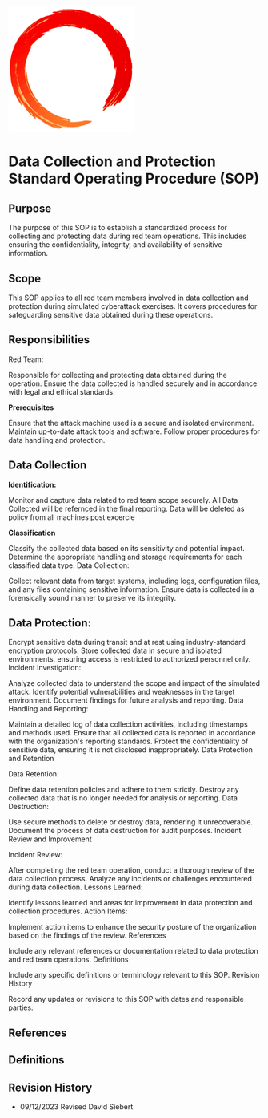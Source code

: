 <img src="./assets/ring.png" width="250">

# Data Collection and Protection Standard Operating Procedure (SOP) 

## Purpose

The purpose of this SOP is to establish a standardized process for collecting and protecting data during red team operations. This includes ensuring the confidentiality, integrity, and availability of sensitive information.

## Scope

This SOP applies to all red team members involved in data collection and protection during simulated cyberattack exercises. It covers procedures for safeguarding sensitive data obtained during these operations.

## Responsibilities
Red Team:

Responsible for collecting and protecting data obtained during the operation.
Ensure the data collected is handled securely and in accordance with legal and ethical standards.

**Prerequisites**

Ensure that the attack machine used is a secure and isolated environment.
Maintain up-to-date attack tools and software.
Follow proper procedures for data handling and protection.

## Data Collection

**Identification:**

Monitor and capture data related to red team scope securely. All Data Collected will be refernced in the final reporting. Data will be deleted as policy from all machines post excercie 

**Classification**

Classify the collected data based on its sensitivity and potential impact.
Determine the appropriate handling and storage requirements for each classified data type.
Data Collection:

Collect relevant data from target systems, including logs, configuration files, and any files containing sensitive information.
Ensure data is collected in a forensically sound manner to preserve its integrity.

## Data Protection:

Encrypt sensitive data during transit and at rest using industry-standard encryption protocols.
Store collected data in secure and isolated environments, ensuring access is restricted to authorized personnel only.
Incident Investigation:

Analyze collected data to understand the scope and impact of the simulated attack.
Identify potential vulnerabilities and weaknesses in the target environment.
Document findings for future analysis and reporting.
Data Handling and Reporting:

Maintain a detailed log of data collection activities, including timestamps and methods used.
Ensure that all collected data is reported in accordance with the organization's reporting standards.
Protect the confidentiality of sensitive data, ensuring it is not disclosed inappropriately.
Data Protection and Retention

Data Retention:

Define data retention policies and adhere to them strictly.
Destroy any collected data that is no longer needed for analysis or reporting.
Data Destruction:

Use secure methods to delete or destroy data, rendering it unrecoverable.
Document the process of data destruction for audit purposes.
Incident Review and Improvement

Incident Review:

After completing the red team operation, conduct a thorough review of the data collection process.
Analyze any incidents or challenges encountered during data collection.
Lessons Learned:

Identify lessons learned and areas for improvement in data protection and collection procedures.
Action Items:

Implement action items to enhance the security posture of the organization based on the findings of the review.
References

Include any relevant references or documentation related to data protection and red team operations.
Definitions

Include any specific definitions or terminology relevant to this SOP.
Revision History

Record any updates or revisions to this SOP with dates and responsible parties.

## References

## Definitions

## Revision History

* 09/12/2023 Revised David Siebert 
